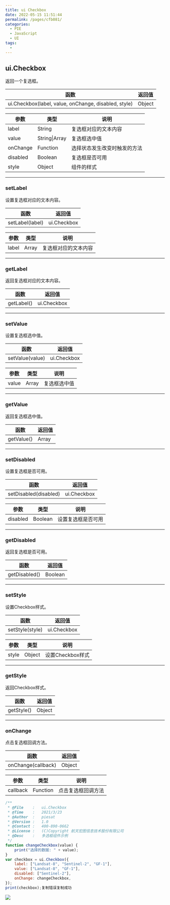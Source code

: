 ```yaml
---
title: ui Checkbox
date: 2022-05-15 11:51:44
permalink: /pages/cfb081/
categories:
  - PIE
  - JavaScript
  - UI
tags:
  - 
---
```

## ui.Checkbox

返回一个复选框。

| 函数                                                 | 返回值 |
| ---------------------------------------------------- | ------ |
| ui.Checkbox(label, value, onChange, disabled, style) | Object |

| 参数     | 类型          | 说明                         |
| -------- | ------------- | ---------------------------- |
| label    | String        | 复选框对应的文本内容         |
| value    | String\|Array | 复选框选中值                 |
| onChange | Function      | 选择状态发生改变时触发的方法 |
| disabled | Boolean       | 复选框是否可用               |
| style    | Object        | 组件的样式                   |

------

### setLabel

设置复选框对应的文本内容。

| 函数            | 返回值      |
| --------------- | ----------- |
| setLabel(label) | ui.Checkbox |

| 参数  | 类型  | 说明                 |
| ----- | ----- | -------------------- |
| label | Array | 复选框对应的文本内容 |

------

### getLabel

返回复选框对应的文本内容。

| 函数       | 返回值      |
| ---------- | ----------- |
| getLabel() | ui.Checkbox |

------

### setValue

设置复选框选中值。

| 函数            | 返回值      |
| --------------- | ----------- |
| setValue(value) | ui.Checkbox |

| 参数  | 类型  | 说明         |
| ----- | ----- | ------------ |
| value | Array | 复选框选中值 |

------

### getValue

返回复选框选中值。

| 函数       | 返回值 |
| ---------- | ------ |
| getValue() | Array  |

------

### setDisabled

设置复选框是否可用。

| 函数                  | 返回值      |
| --------------------- | ----------- |
| setDisabled(disabled) | ui.Checkbox |

| 参数     | 类型    | 说明               |
| -------- | ------- | ------------------ |
| disabled | Boolean | 设置复选框是否可用 |

------

### getDisabled

返回复选框是否可用。

| 函数          | 返回值  |
| ------------- | ------- |
| getDisabled() | Boolean |

------

### setStyle

设置Checkbox样式。

| 函数            | 返回值      |
| --------------- | ----------- |
| setStyle(style) | ui.Checkbox |

| 参数  | 类型   | 说明             |
| ----- | ------ | ---------------- |
| style | Object | 设置Checkbox样式 |

------

### getStyle

返回Checkbox样式。

| 函数       | 返回值 |
| ---------- | ------ |
| getStyle() | Object |

------

### onChange

点击复选框回调方法。

| 函数               | 返回值 |
| ------------------ | ------ |
| onChange(callback) | Object |

| 参数     | 类型     | 说明               |
| -------- | -------- | ------------------ |
| callback | Function | 点击复选框回调方法 |

```javascript
/**
 * @File    :   ui.Checkbox
 * @Time    :   2021/3/23
 * @Author  :   piesat
 * @Version :   1.0
 * @Contact :   400-890-0662
 * @License :   (C)Copyright 航天宏图信息技术股份有限公司
 * @Desc    :   多选框组件示例
 */
function changeCheckbox(value) {
    print("选择的数据: " + value);
}
var checkbox = ui.Checkbox({
    label: ["Landsat-8", "Sentinel-2", "GF-1"],
    value: ["Landsat-8", "GF-1"],
    disabled: ["Sentinel-2"],
    onChange: changeCheckbox,
});
print(checkbox);复制错误复制成功
```

![](http://pics.landcover100.com/pics/20222215/62807911c89f5.png)
